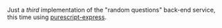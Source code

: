 Just a *third* implementation of the "random questions" back-end service,
this time using <a href = "">purescript-express</a>.

